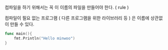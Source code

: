  컴파일을 하기 위해서는 꼭 이 이름의 파일을 만들어야 한다. ( rule )

컴파일이 필요 없는 프로그램 ( 다른 프로그램을 위한 라이브러리 등 ) 은 이름에 상관없이 만들 수 있다.

```go
func main(){
	fmt.Println("Hello minwoo")
}
```
